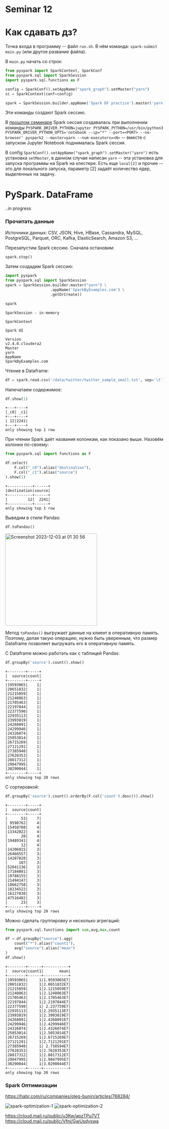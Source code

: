 # Seminar 12

# Как сдавать дз?

Точка входа в программу -- файл `run.sh`. В нём команда: `spark-submit main.py` (или другое развание файла).

В `main.py` начать со строк:

```python
from pyspark import SparkContext, SparkConf
from pyspark.sql import SparkSession
import pyspark.sql.functions as F

config = SparkConf().setAppName("spark_graph").setMaster("yarn")
sc = SparkContext(conf=config)

spark = SparkSession.builder.appName('Spark DF practice').master('yarn').getOrCreate()
```

Эти команды создают Spark сессию. 

В [прошлом семинаре](https://github.com/YHx07/pd-seminars/blob/main/seminar-11/README.md) Spark сессия создавалась при выполнении команды `PYSPARK_DRIVER_PYTHON=jupyter PYSPARK_PYTHON=/usr/bin/python3 PYSPARK_DRIVER_PYTHON_OPTS='notebook --ip="*" --port=<PORT> --no-browser' pyspark2 --master=yarn --num-executors=<N>` -- вместе с запуском Jupyter Notebook поднималась Spark сессия.

В config `SparkConf().setAppName("spark_graph").setMaster("yarn")` есть установка `setMaster`, в данном случае написан `yarn` -- эта установка для запуска программы на Spark на клестере. Есть еще `local[2]` и прочие -- это для локального запуска, параметр [2] задаёт количество ядер, выделенных на задачу.

# PySpark. DataFrame

..in progress

### Прочитать данные

Источники данных: CSV, JSON, Hive, HBase, Cassandra,  MySQL, PostgreSQL, Parquet, ORC, Kafka, ElasticSearch, Amazon S3, ...

Перезапустим Spark сессию. Сначала остановим:

```python
spark.stop()
```

Затем создадим Spark сессию:
```python
import pyspark
from pyspark.sql import SparkSession
spark = SparkSession.builder.master("yarn") \
                    .appName('SparkByExamples.com') \
                    .getOrCreate()

spark
```

```plain
SparkSession - in-memory

SparkContext

Spark UI

Version
v2.4.0.cloudera2
Master
yarn
AppName
SparkByExamples.com
```

Чтение в Dataframe:
```python
df = spark.read.csv('/data/twitter/twitter_sample_small.txt', sep='\t')
```

Напечатаем содержимое:
```python
df.show(1)
```

```plain
+---+----+
|_c0| _c1|
+---+----+
| 12|2241|
+---+----+
only showing top 1 row
```

При чтении Spark даёт названия колонкам, как показано выше. Назовём колонки по-своему:

```python
from pyspark.sql import functions as F

df.select(
    F.col("_c0").alias("destination"),
    F.col("_c1").alias("source")
).show(1)
```

```plain
+-----------+------+
|destination|source|
+-----------+------+
|         12|  2241|
+-----------+------+
only showing top 1 row
```

Выведим в стиле Pandas:
```
df.toPandas()
```

<img width="292" alt="Screenshot 2023-12-03 at 01 30 56" src="https://github.com/YHx07/pd-seminars/assets/36137274/c06a9bd2-d957-4b6a-badb-7602f670e920">

Метод `toPandas()` выгружает данные на клиент в оперативную память. Поэтому, делая такую операцию, нужно быть уверенным, что размер Dataframe позволяет выгружать его в оперативную память.

С Dataframe можно работать как с таблицей Pandas:

```python
df.groupBy('source').count().show()
```

```plain
+--------+-----+
|  source|count|
+--------+-----+
|19593065|    1|
|20651832|    1|
|21215059|    1|
|21240863|    1|
|21705463|    1|
|22197844|    1|
|22377590|    1|
|22935113|    1|
|23993819|    1|
|24268091|    1|
|24299946|    1|
|24326074|    1|
|25053014|    1|
|26715269|    1|
|27121291|    1|
|27385940|    1|
|27628353|    1|
|28817312|    1|
|29847995|    1|
|30290044|    1|
+--------+-----+
only showing top 20 rows
```

С сортировкой:

```python
df.groupBy('source').count().orderBy(F.col('count').desc()).show()
```

```plain
+--------+-----+
|  source|count|
+--------+-----+
|      53|    7|
| 9598762|    4|
|15458708|    4|
|13342022|    4|
|      20|    4|
|19489341|    4|
|      12|    4|
|14206015|    3|
|26468557|    3|
|14287820|    3|
|     107|    3|
|52041136|    3|
|17184081|    3|
|19788155|    3|
|21494147|    3|
|18662758|    3|
|18234522|    3|
|16227030|    3|
|47516482|    3|
|      23|    3|
+--------+-----+
only showing top 20 rows
```

Можно сделать группировку и несколько агрегаций:

```python
from pyspark.sql.functions import sum,avg,max,count

df = df.groupBy("source").agg(
    count("*").alias("count1"), 
    avg("source").alias("mean")
)
df.show()
```

```plain
+--------+------+-----------+
|  source|count1|       mean|
+--------+------+-----------+
|19593065|     1|1.9593065E7|
|20651832|     1|2.0651832E7|
|21215059|     1|2.1215059E7|
|21240863|     1|2.1240863E7|
|21705463|     1|2.1705463E7|
|22197844|     1|2.2197844E7|
|22377590|     1| 2.237759E7|
|22935113|     1|2.2935113E7|
|23993819|     1|2.3993819E7|
|24268091|     1|2.4268091E7|
|24299946|     1|2.4299946E7|
|24326074|     1|2.4326074E7|
|25053014|     1|2.5053014E7|
|26715269|     1|2.6715269E7|
|27121291|     1|2.7121291E7|
|27385940|     1| 2.738594E7|
|27628353|     1|2.7628353E7|
|28817312|     1|2.8817312E7|
|29847995|     1|2.9847995E7|
|30290044|     1|3.0290044E7|
+--------+------+-----------+
only showing top 20 rows
```

### Spark Оптимизации

https://habr.com/ru/companies/oleg-bunin/articles/768284/

![spark-optimization-1](https://github.com/YHx07/pd-seminars/assets/36137274/872fcbc1-441c-49c2-bce6-9b445bc764d8)
![spark-optimization-2](https://github.com/YHx07/pd-seminars/assets/36137274/97b17b4c-fef5-4910-9e2e-966aaaaa7de4)

https://cloud.mail.ru/public/u3Kw/apzTPu7VT
https://cloud.mail.ru/public/Vfni/GwUsdyswa
